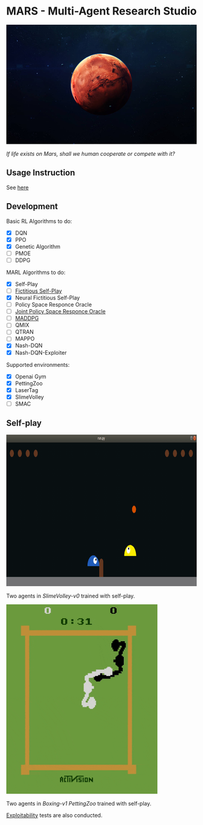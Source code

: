 # MARS - Multi-Agent Research Studio
<img src="https://github.com/quantumiracle/MARS/blob/master/img/mars_label.jpg" alt="drawing" width="1000"/>


*If life exists on Mars, shall we human cooperate or compete with it?* 

## Usage Instruction
See [here](http://htmlpreview.github.io/?https://github.com/quantumiracle/MARS/blob/master/docs/build/html/index.html)


## Development
Basic RL Algorithms to do:
- [x] DQN
- [x] PPO
- [x] Genetic Algorithm
- [ ] PMOE
- [ ] DDPG

MARL Algorithms to do:
- [x] Self-Play
- [ ] [Fictitious Self-Play](http://proceedings.mlr.press/v37/heinrich15.pdf)
- [x] Neural Fictitious Self-Play
- [ ] Policy Space Responce Oracle
- [ ] [Joint Policy Space Responce Oracle](http://proceedings.mlr.press/v139/marris21a.html)
- [ ] [MADDPG](https://arxiv.org/abs/1706.02275)
- [ ] QMIX
- [ ] QTRAN
- [ ] MAPPO
- [x] Nash-DQN
- [x] Nash-DQN-Exploiter

Supported environments:
- [x] Openai Gym
- [x] PettingZoo
- [x] LaserTag
- [x] SlimeVolley
- [ ] SMAC

## Self-play
<img src="https://github.com/quantumiracle/MARS/blob/master/img/slimevolley-selfplay.gif" height=400 width=1000 >

Two agents in *SlimeVolley-v0* trained with self-play. 

<img src="https://github.com/quantumiracle/MARS/blob/master/img/boxing-selfplay.gif" height=500 width=400 >

Two agents in *Boxing-v1 PettingZoo* trained with self-play. 

[Exploitability](exploit.md) tests are also conducted.
